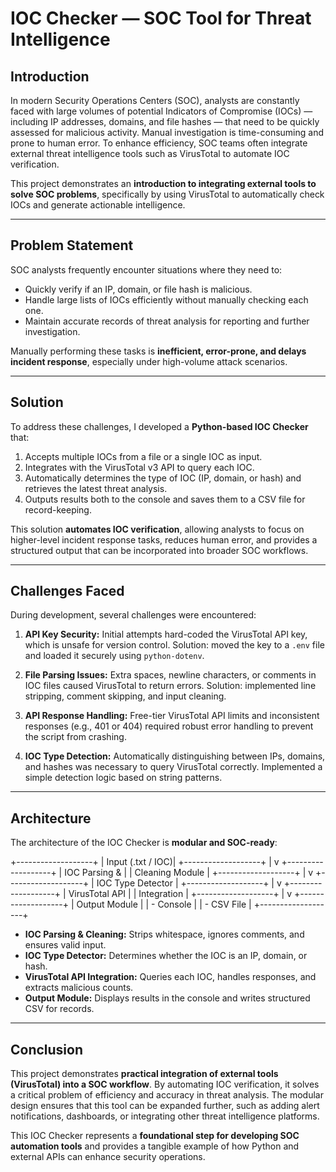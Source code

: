 # IOC Checker — SOC Tool for Threat Intelligence

## Introduction
In modern Security Operations Centers (SOC), analysts are constantly faced with large volumes of potential Indicators of Compromise (IOCs) — including IP addresses, domains, and file hashes — that need to be quickly assessed for malicious activity. Manual investigation is time-consuming and prone to human error. To enhance efficiency, SOC teams often integrate external threat intelligence tools such as VirusTotal to automate IOC verification.

This project demonstrates an **introduction to integrating external tools to solve SOC problems**, specifically by using VirusTotal to automatically check IOCs and generate actionable intelligence.

---

## Problem Statement
SOC analysts frequently encounter situations where they need to:

- Quickly verify if an IP, domain, or file hash is malicious.
- Handle large lists of IOCs efficiently without manually checking each one.
- Maintain accurate records of threat analysis for reporting and further investigation.

Manually performing these tasks is **inefficient, error-prone, and delays incident response**, especially under high-volume attack scenarios.

---

## Solution
To address these challenges, I developed a **Python-based IOC Checker** that:

1. Accepts multiple IOCs from a file or a single IOC as input.
2. Integrates with the VirusTotal v3 API to query each IOC.
3. Automatically determines the type of IOC (IP, domain, or hash) and retrieves the latest threat analysis.
4. Outputs results both to the console and saves them to a CSV file for record-keeping.

This solution **automates IOC verification**, allowing analysts to focus on higher-level incident response tasks, reduces human error, and provides a structured output that can be incorporated into broader SOC workflows.

---

## Challenges Faced
During development, several challenges were encountered:

1. **API Key Security:** Initial attempts hard-coded the VirusTotal API key, which is unsafe for version control. Solution: moved the key to a `.env` file and loaded it securely using `python-dotenv`.

2. **File Parsing Issues:** Extra spaces, newline characters, or comments in IOC files caused VirusTotal to return errors. Solution: implemented line stripping, comment skipping, and input cleaning.

3. **API Response Handling:** Free-tier VirusTotal API limits and inconsistent responses (e.g., 401 or 404) required robust error handling to prevent the script from crashing.

4. **IOC Type Detection:** Automatically distinguishing between IPs, domains, and hashes was necessary to query VirusTotal correctly. Implemented a simple detection logic based on string patterns.

---

## Architecture
The architecture of the IOC Checker is **modular and SOC-ready**:

+-------------------+
| Input (.txt / IOC)|
+-------------------+
|
v
+-------------------+
| IOC Parsing & |
| Cleaning Module |
+-------------------+
|
v
+-------------------+
| IOC Type Detector |
+-------------------+
|
v
+-------------------+
| VirusTotal API |
| Integration |
+-------------------+
|
v
+-------------------+
| Output Module |
| - Console |
| - CSV File |
+-------------------+


- **IOC Parsing & Cleaning:** Strips whitespace, ignores comments, and ensures valid input.  
- **IOC Type Detector:** Determines whether the IOC is an IP, domain, or hash.  
- **VirusTotal API Integration:** Queries each IOC, handles responses, and extracts malicious counts.  
- **Output Module:** Displays results in the console and writes structured CSV for records.

---

## Conclusion
This project demonstrates **practical integration of external tools (VirusTotal) into a SOC workflow**. By automating IOC verification, it solves a critical problem of efficiency and accuracy in threat analysis. The modular design ensures that this tool can be expanded further, such as adding alert notifications, dashboards, or integrating other threat intelligence platforms.

This IOC Checker represents a **foundational step for developing SOC automation tools** and provides a tangible example of how Python and external APIs can enhance security operations.
